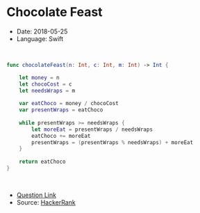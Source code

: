 # Chocolate Feast

- Date: 2018-05-25   
- Language: Swift 
<br>

```swift
func chocolateFeast(n: Int, c: Int, m: Int) -> Int {

    let money = n
    let chocoCost = c
    let needsWraps = m
    
    var eatChoco = money / chocoCost
    var presentWraps = eatChoco
    
    while presentWraps >= needsWraps {
        let moreEat = presentWraps / needsWraps 
        eatChoco += moreEat
        presentWraps = (presentWraps % needsWraps) + moreEat
    }
    
    return eatChoco
}
```

<br>

- [Question Link](https://www.hackerrank.com/challenges/chocolate-feast/problem)
- Source: [HackerRank](https://www.hackerrank.com/)
